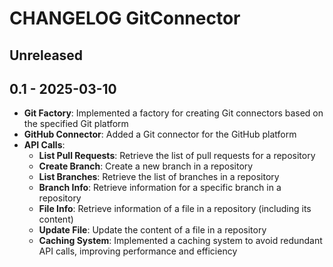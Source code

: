 # CHANGELOG GitConnector

## Unreleased

## 0.1 - 2025-03-10
- **Git Factory**: Implemented a factory for creating Git connectors based on the specified Git platform
- **GitHub Connector**: Added a Git connector for the GitHub platform
- **API Calls**:
  - **List Pull Requests**: Retrieve the list of pull requests for a repository
  - **Create Branch**: Create a new branch in a repository
  - **List Branches**: Retrieve the list of branches in a repository
  - **Branch Info**: Retrieve information for a specific branch in a repository
  - **File Info**: Retrieve information of a file in a repository (including its content)
  - **Update File**: Update the content of a file in a repository
  - **Caching System**: Implemented a caching system to avoid redundant API calls, improving performance and efficiency
